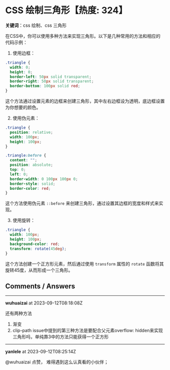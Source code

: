# CSS 绘制三角形【热度: 324】

**关键词**：css 绘制、css 三角形

在CSS中，你可以使用多种方法来实现三角形。以下是几种常用的方法和相应的代码示例：

1. 使用边框：

```css
.triangle {
  width: 0;
  height: 0;
  border-left: 50px solid transparent;
  border-right: 50px solid transparent;
  border-bottom: 100px solid red;
}
```

这个方法通过设置元素的边框来创建三角形，其中左右边框设为透明，底边框设置为你想要的颜色。

2. 使用伪元素：

```css
.triangle {
  position: relative;
  width: 100px;
  height: 100px;
}

.triangle:before {
  content: "";
  position: absolute;
  top: 0;
  left: 0;
  border-width: 0 100px 100px 0;
  border-style: solid;
  border-color: red;
}
```

这个方法使用伪元素 `::before` 来创建三角形，通过设置其边框的宽度和样式来实现。

3. 使用旋转：

```css
.triangle {
  width: 100px;
  height: 100px;
  background-color: red;
  transform: rotate(45deg);
}
```

这个方法创建一个正方形元素，然后通过使用 `transform` 属性的 `rotate` 函数将其旋转45度，从而形成一个三角形。


## Comments / Answers

---

**wuhuaizai** at 2023-09-12T08:18:08Z

还有两种方法
1. 渐变
2. clip-path
issue中提到的第三种方法是要配合父元素overflow: hidden来实现三角形吗，单纯靠3中的方法只能获得一个正方形

---

**yanlele** at 2023-09-12T08:25:14Z

@wuhuaizai 点赞， 难得遇到这么认真看的小伙伴；